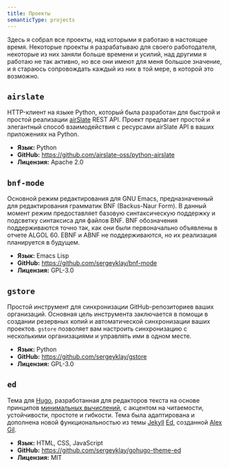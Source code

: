 ```yaml
---
title: Проекты
semanticType: projects
---
```


Здесь я собрал все проекты, над которыми я работаю в настоящее время. Некоторые проекты я разрабатываю для своего работодателя, некоторые из них заняли больше времени и усилий, над другими я работаю не так активно, но все они имеют для меня большое значение, и я стараюсь сопровождать каждый из них в той мере, в которой это возможно.

## `airslate`

HTTP-клиент на языке Python, который была разработан для быстрой и простой реализации [airSlate](https://www.airslate.com/) REST API. Проект предлагает простой и элегантный способ взаимодействия с ресурсами airSlate API в ваших приложениях на Python.

- **Язык:** Python
- **GitHub:** https://github.com/airslate-oss/python-airslate
- **Лицензия:** Apache 2.0

## `bnf-mode`

Основной режим редактирования для GNU Emacs, предназначенный для редактирования грамматик BNF (Backus-Naur Form). В данный момент режим предоставляет базовую синтаксическую поддержку и подсветку синтаксиса для файлов BNF. BNF обозначения поддерживаются точно так, как они были первоначально объявлены в отчете ALGOL 60. EBNF и ABNF не поддерживаются, но их реализация планируется в будущем.

- **Язык:** Emacs Lisp
- **GitHub:** https://github.com/sergeyklay/bnf-mode
- **Лицензия:** GPL-3.0

## `gstore`

Простой инструмент для синхронизации GitHub-репозиториев ваших организаций. Основная цель инструмента заключается в помощи в создании резервных копий и автоматической синхронизации ваших проектов. `gstore` позволяет вам настроить синхронизацию с несколькими организациями и управлять ими в одном месте.

- **Язык:** Python
- **GitHub:** https://github.com/sergeyklay/gstore
- **Лицензия:** GPL-3.0

## `ed`

Тема для [Hugo](http://gohugo.io/), разработанная для редакторов текста на основе принципов [минимальных вычислений](http://go-dh.github.io/mincomp/), с акцентом на читаемости, устойчивости, простоте и гибкости. Тема была адаптирована и дополнена новой функциональностью из темы [Jekyll](https://jekyllrb.com/) [Ed](https://github.com/minicomp/ed), созданной [Alex Gil](https://twitter.com/elotroalex).

- **Язык:** HTML, CSS, JavaScript
- **GitHub:** https://github.com/sergeyklay/gohugo-theme-ed
- **Лицензия:** MIT
